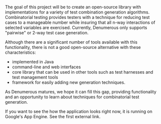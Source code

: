 The goal of this project will be to create an open-source library with implementations for a variety of test combination generation algorithms.  Combinatorial testing provides testers with a technique for reducing test cases to a manageable number while insuring that all n-way interactions of selected variables are exercised.  Currently, Denumerous only supports "pairwise" or 2-way test case generation.

Although there are a significant number of tools available with this functionality, there is not a good open-source alternative with these characteristics:

  * implemented in Java
  * command-line and web interfaces
  * core library that can be used in other tools such as test harnesses and test management tools
  * framework for easily adding new generation techniques.

As Denumerous matures, we hope it can fill this gap, providing functionality and an opportunity to learn about techniques for combinatorial test generation.

If you want to see the how the application looks right now, it is running on Google's App Engine.  See the first external link.